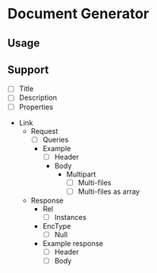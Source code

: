 # Document Generator

## Usage

## Support

- [ ] Title
- [ ] Description
- [ ] Properties
- Link
  - Request
    - [ ] Queries
    - Example
      - [ ] Header
      - Body
        - Multipart
          - [ ] Multi-files
          - [ ] Multi-files as array
  - Response
    - Rel
      - [ ] Instances
    - EncType
      - [ ] Null
    - Example response
      - [ ] Header
      - [ ] Body
